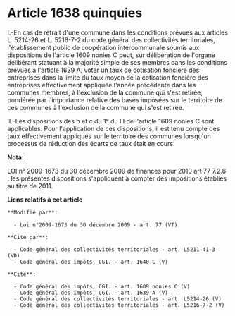 # Article 1638 quinquies

I.-En cas de retrait d'une commune dans les conditions prévues aux articles L. 5214-26 et L. 5216-7-2 du code général des
collectivités territoriales, l'établissement public de coopération intercommunale soumis aux dispositions de l'article 1609
nonies C peut, sur délibération de l'organe délibérant statuant à la majorité simple de ses membres dans les conditions
prévues à l'article 1639 A, voter un taux de cotisation foncière des entreprises dans la limite du taux moyen de la
cotisation foncière des entreprises effectivement appliquée l'année précédente dans les communes membres, à l'exclusion de la
commune qui s'est retirée, pondérée par l'importance relative des bases imposées sur le territoire de ces communes à
l'exclusion de la commune qui s'est retirée. 

II.-Les dispositions des b et c du 1° du III de l'article 1609 nonies C sont applicables. Pour l'application de ces
dispositions, il est tenu compte des taux effectivement appliqués sur le territoire des communes lorsqu'un processus de
réduction des écarts de taux était en cours.

**Nota:**

LOI n° 2009-1673 du 30 décembre 2009 de finances pour 2010 art 77 7.2.6  : les présentes dispositions s'appliquent à compter
des impositions établies au titre de 2011.

**Liens relatifs à cet article**

	**Modifié par**:

	  - Loi n°2009-1673 du 30 décembre 2009 - art. 77 (VT)

	**Cité par**:

	  - Code général des collectivités territoriales - art. L5211-41-3 (VD)
	  - Code général des impôts, CGI. - art. 1640 C (V)

	**Cite**:

	  - Code général des impôts, CGI. - art. 1609 nonies C (V)
	  - Code général des impôts, CGI. - art. 1639 A (V)
	  - Code général des collectivités territoriales - art. L5214-26 (V)
	  - Code général des collectivités territoriales - art. L5216-7-2 (V)
